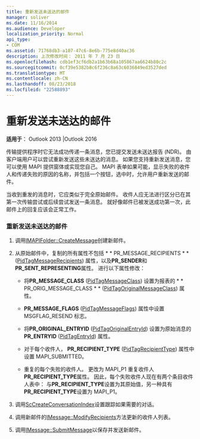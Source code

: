 ```yaml
---
title: 重新发送未送达的邮件
manager: soliver
ms.date: 11/16/2014
ms.audience: Developer
localization_priority: Normal
api_type:
- COM
ms.assetid: 71768db3-a107-47c6-8e6b-775e8d40ac36
description: 上次修改时间： 2011 年 7 月 23 日
ms.openlocfilehash: cdb1ef3cf6db2a1b63b68a105867aa6624b80c2c
ms.sourcegitcommit: 0cf39e5382b8c6f236c8a63c6036849ed3527ded
ms.translationtype: MT
ms.contentlocale: zh-CN
ms.lasthandoff: 08/23/2018
ms.locfileid: "22588893"
---
```

# <a name="resending-an-undelivered-message"></a>重新发送未送达的邮件
  
**适用于**： Outlook 2013 |Outlook 2016 
  
传输提供程序时它无法成功传递一条消息，您已提交发送未送达报告 (NDR)。 由客户端用户可以尝试重新发送这些未送达的消息。 如果您支持重新发送消息，您可以使用 MAPI 提供窗体或实现您自己。 MAPI 表单如果可能，显示失败的收件人和传递失败的原因的名称，并包括一个按钮，选中时，允许用户重新发送的邮件。
  
当收到重发的消息时，它应类似于完全原始邮件。 收件人应无法进行区分已在其第一次传输尝试或后续尝试发送一条消息。 就好像邮件已被发送成功第一次，此邮件上的回复应该会正常工作。
  
### <a name="to-resend-an-undelivered-message"></a>重新发送未送达的邮件
  
1. 调用[IMAPIFolder::CreateMessage](imapifolder-createmessage.md)创建新邮件。 
    
2. 从原始邮件中，复制的所有属性不包括 * * PR_MESSAGE_RECIPIENTS * * ([PidTagMessageRecipients](pidtagmessagerecipients-canonical-property.md)) 属性，以及**PR_SENDER**和**PR_SENT_REPRESENTING**属性。 进行以下属性修改： 
    
   - 将**PR_MESSAGE_CLASS** ([PidTagMessageClass](pidtagmessageclass-canonical-property.md)) 设置为报表的 * * PR_ORIG_MESSAGE_CLASS * * ([PidTagOriginalMessageClass](pidtagoriginalmessageclass-canonical-property.md)) 属性。
    
   - **PR_MESSAGE_FLAGS** ([PidTagMessageFlags](pidtagmessageflags-canonical-property.md)) 属性中设置 MSGFLAG_RESEND 标志。
    
   - 将**PR_ORIGINAL_ENTRYID** ([PidTagOriginalEntryId](pidtagoriginalentryid-canonical-property.md)) 设置为原始消息的**PR_ENTRYID** ([PidTagEntryId](pidtagentryid-canonical-property.md)) 属性。
    
   - 对于每个收件人， **PR_RECIPIENT_TYPE** ([PidTagRecipientType](pidtagrecipienttype-canonical-property.md)) 属性中设置 MAPI_SUBMITTED。 
    
   - 重复的每个失败的收件人。 更改为 MAPI_P1 重复收件人**PR_RECIPIENT_TYPE**属性。 因此，每个失败收件人现在有两个条目收件人表中： 与**PR_RECIPIENT_TYPE**设置为其原始值，另一种具有**PR_RECIPIENT_TYPE**设置为 MAPI_P1。 
    
3. 调用[ScCreateConversationIndex](sccreateconversationindex.md)设置跟踪如果需要的对话。 
    
4. 调用新邮件的[IMessage::ModifyRecipients](imessage-modifyrecipients.md)方法更新的收件人列表。 
    
5. 调用[IMessage::SubmitMessage](imessage-submitmessage.md)以保存并发送新邮件。 
    

